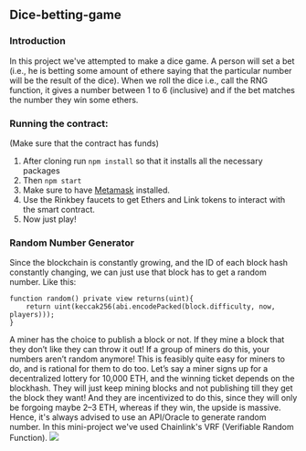 ## Dice-betting-game
### Introduction
In this project we've attempted to make a dice game. A person will set a bet (i.e., he is betting some amount of ethere saying that the particular number will be the 
result of the dice). When we roll the dice i.e., call the RNG function, it gives a number between 1 to 6 (inclusive) and if the bet matches the number
they win some ethers.

### Running the contract:
(Make sure that the contract has funds)
1.  After cloning run `npm install` so that it installs all the necessary packages
2.  Then `npm start`
3.  Make sure to have [Metamask](https://chrome.google.com/webstore/detail/metamask/nkbihfbeogaeaoehlefnkodbefgpgknn?hl=en) installed.
4.  Use the Rinkbey faucets to get Ethers and Link tokens to interact with the smart contract.
5.  Now just play!

### Random Number Generator
Since the blockchain is constantly growing, and the ID of each block hash constantly changing, we can just use that block has to get a random number. Like this:
```
function random() private view returns(uint){
    return uint(keccak256(abi.encodePacked(block.difficulty, now, players)));
}
```
A miner has the choice to publish a block or not. If they mine a block that they don’t like they can throw it out!
If a group of miners do this, your numbers aren’t random anymore! This is feasibly quite easy for miners to do, and is 
rational for them to do too. Let’s say a miner signs up for a decentralized lottery for 10,000 ETH, and the winning ticket depends on the blockhash. 
They will just keep mining blocks and not publishing till they get the block they want! And they are 
incentivized to do this, since they will only be forgoing maybe 2–3 ETH, whereas if they win, the upside is massive. 
Hence, it's always advised to use an API/Oracle to generate random number. In this mini-project we've used Chainlink's VRF (Verifiable Random Function).
![](images/chainLink.jpg)
